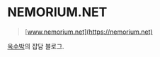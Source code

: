 # NEMORIUM.NET
> [www.nemorium.net](https://nemorium.net)

[옥수박](https://github.com/oxmhpark)의 잡담 블로그.

